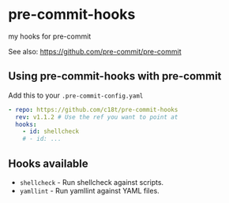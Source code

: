 # pre-commit-hooks

my hooks for pre-commit

See also: <https://github.com/pre-commit/pre-commit>

## Using pre-commit-hooks with pre-commit

Add this to your `.pre-commit-config.yaml`

```yaml
- repo: https://github.com/c18t/pre-commit-hooks
  rev: v1.1.2 # Use the ref you want to point at
  hooks:
    - id: shellcheck
    # - id: ...
```

## Hooks available

- `shellcheck` - Run shellcheck against scripts.
- `yamllint` - Run yamllint against YAML files.
